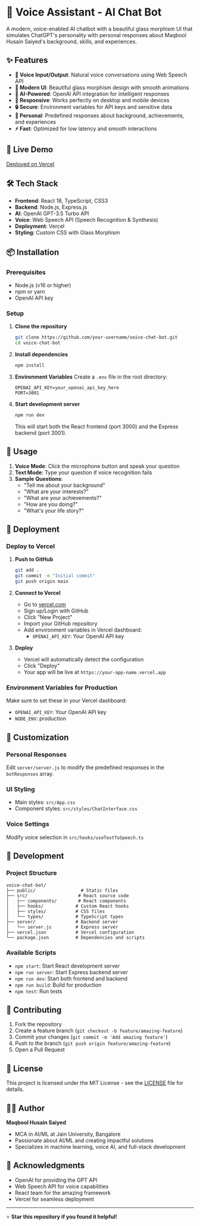 # 🤖 Voice Assistant - AI Chat Bot

A modern, voice-enabled AI chatbot with a beautiful glass morphism UI that simulates ChatGPT's personality with personal responses about Maqbool Husain Saiyed's background, skills, and experiences.

## ✨ Features

- **🎤 Voice Input/Output**: Natural voice conversations using Web Speech API
- **🎨 Modern UI**: Beautiful glass morphism design with smooth animations
- **🧠 AI-Powered**: OpenAI API integration for intelligent responses
- **📱 Responsive**: Works perfectly on desktop and mobile devices
- **🔒 Secure**: Environment variables for API keys and sensitive data
- **🎯 Personal**: Predefined responses about background, achievements, and experiences
- **⚡ Fast**: Optimized for low latency and smooth interactions

## 🚀 Live Demo

[Deployed on Vercel]([https://your-app-name.vercel.app](https://bot-woad-five.vercel.app/))

## 🛠️ Tech Stack

- **Frontend**: React 18, TypeScript, CSS3
- **Backend**: Node.js, Express.js
- **AI**: OpenAI GPT-3.5 Turbo API
- **Voice**: Web Speech API (Speech Recognition & Synthesis)
- **Deployment**: Vercel
- **Styling**: Custom CSS with Glass Morphism

## 📦 Installation

### Prerequisites
- Node.js (v16 or higher)
- npm or yarn
- OpenAI API key

### Setup

1. **Clone the repository**
   ```bash
   git clone https://github.com/your-username/voice-chat-bot.git
   cd voice-chat-bot
   ```

2. **Install dependencies**
   ```bash
   npm install
   ```

3. **Environment Variables**
   Create a `.env` file in the root directory:
   ```env
   OPENAI_API_KEY=your_openai_api_key_here
   PORT=3001
   ```

4. **Start development server**
   ```bash
   npm run dev
   ```

   This will start both the React frontend (port 3000) and the Express backend (port 3001).

## 🎯 Usage

1. **Voice Mode**: Click the microphone button and speak your question
2. **Text Mode**: Type your question if voice recognition fails
3. **Sample Questions**:
   - "Tell me about your background"
   - "What are your interests?"
   - "What are your achievements?"
   - "How are you doing?"
   - "What's your life story?"

## 🚀 Deployment

### Deploy to Vercel

1. **Push to GitHub**
   ```bash
   git add .
   git commit -m "Initial commit"
   git push origin main
   ```

2. **Connect to Vercel**
   - Go to [vercel.com](https://vercel.com)
   - Sign up/Login with GitHub
   - Click "New Project"
   - Import your GitHub repository
   - Add environment variables in Vercel dashboard:
     - `OPENAI_API_KEY`: Your OpenAI API key

3. **Deploy**
   - Vercel will automatically detect the configuration
   - Click "Deploy"
   - Your app will be live at `https://your-app-name.vercel.app`

### Environment Variables for Production

Make sure to set these in your Vercel dashboard:
- `OPENAI_API_KEY`: Your OpenAI API key
- `NODE_ENV`: production

## 🎨 Customization

### Personal Responses
Edit `server/server.js` to modify the predefined responses in the `botResponses` array.

### UI Styling
- Main styles: `src/App.css`
- Component styles: `src/styles/ChatInterface.css`

### Voice Settings
Modify voice selection in `src/hooks/useTextToSpeech.ts`

## 🔧 Development

### Project Structure
```
voice-chat-bot/
├── public/                 # Static files
├── src/                   # React source code
│   ├── components/        # React components
│   ├── hooks/            # Custom React hooks
│   ├── styles/           # CSS files
│   └── types/            # TypeScript types
├── server/               # Backend server
│   └── server.js         # Express server
├── vercel.json           # Vercel configuration
└── package.json          # Dependencies and scripts
```

### Available Scripts
- `npm start`: Start React development server
- `npm run server`: Start Express backend server
- `npm run dev`: Start both frontend and backend
- `npm run build`: Build for production
- `npm test`: Run tests

## 🤝 Contributing

1. Fork the repository
2. Create a feature branch (`git checkout -b feature/amazing-feature`)
3. Commit your changes (`git commit -m 'Add amazing feature'`)
4. Push to the branch (`git push origin feature/amazing-feature`)
5. Open a Pull Request

## 📝 License

This project is licensed under the MIT License - see the [LICENSE](LICENSE) file for details.

## 👨‍💻 Author

**Maqbool Husain Saiyed**
- MCA in AI/ML at Jain University, Bangalore
- Passionate about AI/ML and creating impactful solutions
- Specializes in machine learning, voice AI, and full-stack development

## 🙏 Acknowledgments

- OpenAI for providing the GPT API
- Web Speech API for voice capabilities
- React team for the amazing framework
- Vercel for seamless deployment

---

⭐ **Star this repository if you found it helpful!**
